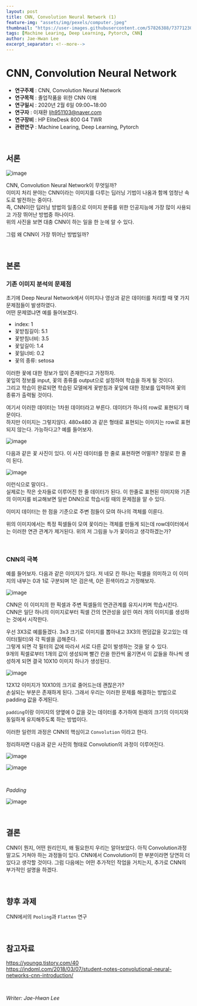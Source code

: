 ```yaml
---
layout: post
title: CNN, Convolution Neural Network (1)
feature-img: "assets/img/pexels/computer.jpeg"
thumbnail: "https://user-images.githubusercontent.com/57826388/73771230-50517f80-47c1-11ea-9430-785c53e2e3cf.png"
tags: [Machine Learing, Deep Learning, Pytorch, CNN]
author: Jae-Hwan Lee
excerpt_separator: <!--more-->
---
```

 
# CNN, Convolution Neural Network
<!--more-->
* **연구주제** : CNN, Convolution Neural Network
* **연구목적** : 졸업작품을 위한 CNN 이해
* **연구일시** : 2020년 2월 6일 09:00~18:00
* **연구자** : 이재환 <ljh951103@naver.com>
* **연구장비** : HP EliteDesk 800 G4 TWR
* **관련연구** : Machine Learing, Deep Learning, Pytorch

<br/>

## 서론

![image](https://user-images.githubusercontent.com/57826388/73771230-50517f80-47c1-11ea-9430-785c53e2e3cf.png)


CNN, Convolution Neural Network이 무엇일까?  
이미지 처리 분야는 CNN이라는 이미지를 다루는 딥러닝 기법이 나옴과 함께 엄청난 속도로 발전하는 중이다.  
즉, CNN이란 딥러닝 방법의 일종으로 이미지 분류를 위한 인공지능에 가장 많이 사용되고 가장 뛰어난 방법중 하나이다.  
위의 사진을 보면 대충 CNN이 하는 일을 한 눈에 알 수 있다.

그럼 왜 CNN이 가장 뛰어난 방법일까? 

<br/>

## 본론

### **기존 이미지 분석의 문제점**

초기에 Deep Neural Network에서 이미지나 영상과 같은 데이터를 처리할 때 몇 가지 문제점들이 발생하였다.  
어떤 문제였냐면 예를 들어보겠다.

- index: 1
- 꽃받침길이: 5.1
- 꽃받침너비: 3.5
- 꽃잎길이: 1.4
- 꽃일너비: 0.2
- 꽃의 종류: setosa

이러한 꽃에 대한 정보가 많이 존재한다고 가정하자.  
꽃잎의 정보를 input, 꽃의 종류를 output으로 설정하여 학습을 하게 될 것이다.  
그리고 학습이 완료되면 학습된 모델에게 꽃받침과 꽃잎에 대한 정보를 입력하여 꽃의 종류가 출력될 것이다.

여기서 이러한 데이터는 1차원 데이터라고 부른다. 데이터가 하나의 row로 표현되기 때문이다.  
하지만 이미지는 그렇지않다. 480x480 과 같은 형태로 표현되는 이미지는 row로 표현되지 않는다. 가능하다고? 예를 들어보자.

![image](https://user-images.githubusercontent.com/57826388/73771266-652e1300-47c1-11ea-8a33-0721947072c2.png)

다음과 같은 꽃 사진이 있다. 이 사진 데이터를 한 줄로 표현하면 어떨까?
정말로 한 줄이 된다.

![image](https://user-images.githubusercontent.com/57826388/73771342-8abb1c80-47c1-11ea-9c2e-6d388e65499a.png)

이런식으로 말이다..  
실제로는 작은 숫자들로 이루어진 한 줄 데이터가 된다. 이 한줄로 표현된 이미지와 기존의 이미지를 비교해보면 일반 DNN으로 학습시킬 때의 문제점을 알 수 있다.

이미지 데이터는 한 점을 기준으로 주변 점들이 모여 하나의 객체를 이룬다.

위의 이미지에서는 특정 픽셀들이 모여 꽃이라는 객체를 만들게 되는데 row데이터에서는 이러한 연관 관계가 제거된다. 위의 저 그림을 누가 꽃이라고 생각하겠는가?

<br/>

### **CNN의 극복**

예를 들어보자. 다음과 같은 이미지가 있다. 저 네모 칸 하나는 픽셀을 의미하고 이 이미지의 내부는 0과 1로 구분되며 1은 검은색, 0은 흰색이라고 가정해보자.  

![image](https://user-images.githubusercontent.com/57826388/73906276-b2a3a080-48e5-11ea-874e-2c09c1b1f709.png)

CNN은 이 이미지의 한 픽셀과 주변 픽셀들의 연관관계를 유지시키며 학습시킨다.  
CNN은 일단 하나의 이미지로부터 픽셀 간의 연관성을 살린 여러 개의 이미지를 생성하는 것에서 시작한다.  

우선 3X3로 예를들겠다. 3x3 크기로 이미지를 뽑아내고 3X3의 랜덤값을 갖고있는 데이터(필터)와 각 픽셀을 곱해준다.  
그렇게 되면 각 필터의 값에 따라서 서로 다른 값이 발생하는 것을 알 수 있다.  
9개의 픽셀로부터 1개의 값이 생성되며 빨간 칸을 한칸씩 옮기면서 이 값들을 하나씩 생성하게 되면 결국 10X10 이미지 하나가 생성된다.

![image](https://user-images.githubusercontent.com/57826388/73907122-82a9cc80-48e8-11ea-933b-562007e683a4.png)

12X12 이미지가 10X10의 크기로 줄어드는데 괜찮은가?  
손실되는 부분은 존재하게 된다. 그래서 우리는 이러한 문제를 해결하는 방법으로 padding 값을 주게된다.  

`padding`이랑 이미지의 양옆에 0 값을 갖는 데이터를 추가하여 원래의 크기의 이미지와 동일하게 유지해주도록 하는 방법이다.

이러한 일련의 과정은 CNN의 핵심이고 `Convolution` 이라고 한다.  

정리하자면 다음과 같은 사진의 형태로 Convolution의 과정이 이루어진다.

![image](https://user-images.githubusercontent.com/57826388/73907386-72462180-48e9-11ea-85c3-6eddb57a0ff8.png)

![image](https://user-images.githubusercontent.com/57826388/73907422-90ac1d00-48e9-11ea-935d-7ceccf09f140.png)

<br/>

*Padding*

![image](https://user-images.githubusercontent.com/57826388/73907484-cd781400-48e9-11ea-9fad-5a7676433951.png)

<br/>

## 결론

CNN이 뭔지, 어떤 원리인지, 왜 필요한지 우리는 알아보았다. 아직 Convolution과정 말고도 거쳐야 하는 과정들이 있다. CNN에서 Convolution이 한 부분이라면 당연히 더 있다고 생각할 것이다. 그럼 다음에는 어떤 추가적인 작업을 거치는지, 추가로 CNN의 부가적인 설명을 하겠다.

<br/>

## 향후 과제

CNN에서의 `Pooling`과 `Flatten` 연구

<br/>

## 참고자료

<https://youngq.tistory.com/40>  
<https://indoml.com/2018/03/07/student-notes-convolutional-neural-networks-cnn-introduction/>

<br/>

*Writer: Jae-Hwan Lee*

